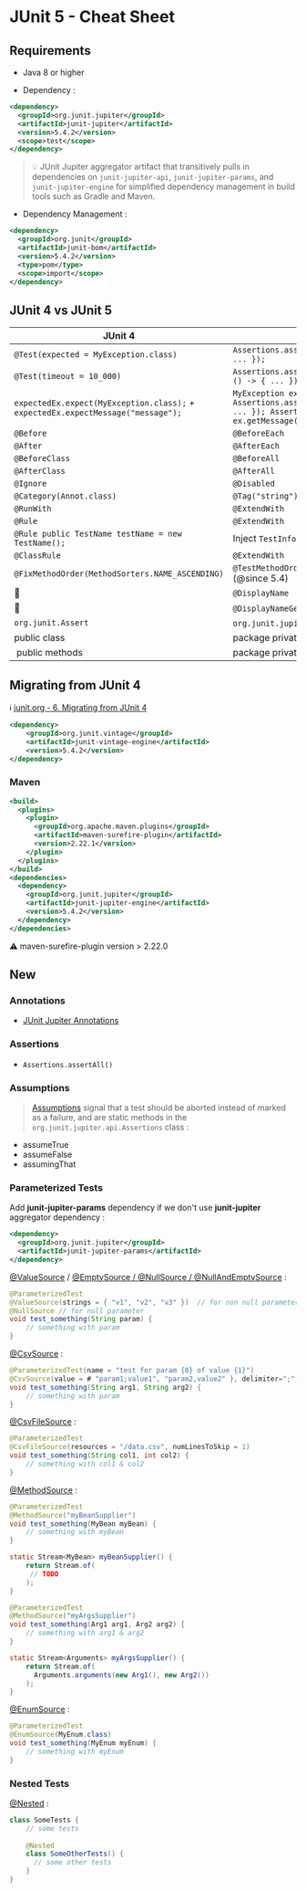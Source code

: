 # JUnit 5 - Cheat Sheet

## Requirements

* Java 8 or higher

* Dependency :

```xml
<dependency>
  <groupId>org.junit.jupiter</groupId>
  <artifactId>junit-jupiter</artifactId>
  <version>5.4.2</version>
  <scope>test</scope>
</dependency>
```

> :bulb: JUnit Jupiter aggregator artifact that transitively pulls in dependencies on `junit-jupiter-api`, `junit-jupiter-params`, and `junit-jupiter-engine` for simplified dependency management in build tools such as Gradle and Maven.

* Dependency Management :

```xml
<dependency>
  <groupId>org.junit</groupId>
  <artifactId>junit-bom</artifactId>
  <version>5.4.2</version>
  <type>pom</type>
  <scope>import</scope>
</dependency>
```

## JUnit 4 vs JUnit 5

| JUnit 4 | JUnit 5 |
|---------|---------|
| `@Test(expected = MyException.class)` | `Assertions.assertThrows(MyException.class, () -> { ... });` |
| `@Test(timeout = 10_000)` | `Assertions.assertTimeout(Duration.ofMillis(10_000), () -> { ... });` |
| `expectedEx.expect(MyException.class);` + `expectedEx.expectMessage("message");` | `MyException ex = Assertions.assertThrows(MyException.class, () -> { ... }); Assertions.assertEquals("message", ex.getMessage());` |
| `@Before` | `@BeforeEach` |
| `@After` | `@AfterEach` |
| `@BeforeClass` | `@BeforeAll` |
| `@AfterClass` | `@AfterAll` |
| `@Ignore` | `@Disabled` |
| `@Category(Annot.class)` | `@Tag("string")` |
| `@RunWith` | `@ExtendWith` |
| `@Rule` | `@ExtendWith` |
| `@Rule public TestName testName = new TestName();` | Inject `TestInfo` as method parameter |
| `@ClassRule` | `@ExtendWith` |
| `@FixMethodOrder(MethodSorters.NAME_ASCENDING)` | `@TestMethodOrder(MethodOrderer.Alphanumeric.class)` (@since 5.4) |
| :no_entry_sign: | `@DisplayName` |
| :no_entry_sign: | `@DisplayNameGeneration` (only on class) |
| `org.junit.Assert` | `org.junit.jupiter.api.Assertions` |
| public class | package private class |
| public methods | package private methods |

## Migrating from JUnit 4

:information_source: [junit.org - 6. Migrating from JUnit 4](https://junit.org/junit5/docs/current/user-guide/#migrating-from-junit4)

```xml
<dependency>
    <groupId>org.junit.vintage</groupId>
    <artifactId>junit-vintage-engine</artifactId>
    <version>5.4.2</version>
</dependency>
```

### Maven

```xml
<build>
  <plugins>
    <plugin>
      <groupId>org.apache.maven.plugins</groupId>
      <artifactId>maven-surefire-plugin</artifactId>
      <version>2.22.1</version>
    </plugin>
  </plugins>
</build>
<dependencies>
  <dependency>
    <groupId>org.junit.jupiter</groupId>
    <artifactId>junit-jupiter-engine</artifactId>
    <version>5.4.2</version>
  </dependency>
</dependencies>
```

:warning: maven-surefire-plugin version > 2.22.0

## New

### Annotations

* [JUnit Jupiter Annotations](https://junit.org/junit5/docs/current/user-guide/#writing-tests-annotations)

### Assertions

* `Assertions.assertAll()`

### Assumptions

> [Assumptions](https://junit.org/junit5/docs/current/user-guide/#writing-tests-assumptions) signal that a test should be aborted instead of marked as a failure, and are static methods in the `org.junit.jupiter.api.Assertions` class :

* assumeTrue
* assumeFalse
* assumingThat

### Parameterized Tests

Add **junit-jupiter-params** dependency if we don't use **junit-jupiter** aggregator dependency :

```xml
<dependency>
  <groupId>org.junit.jupiter</groupId>
  <artifactId>junit-jupiter-params</artifactId>
</dependency>
```

[@ValueSource](https://junit.org/junit5/docs/current/user-guide/#writing-tests-parameterized-tests-sources-ValueSource) / [@EmptySource / @NullSource / @NullAndEmptySource](https://junit.org/junit5/docs/current/user-guide/#writing-tests-parameterized-tests-sources-null-and-empty) : 

```java
@ParameterizedTest
@ValueSource(strings = { "v1", "v2", "v3" })  // for non null parameters
@NullSource // for null parameter
void test_something(String param) {
    // something with param
}
```
[@CsvSource](https://junit.org/junit5/docs/current/user-guide/#writing-tests-parameterized-tests-sources-CsvSource) :

```java
@ParameterizedTest(name = "test for param {0} of value {1}")
@CsvSource(value = # "param1;value1", "param2,value2" }, delimiter=";")
void test_something(String arg1, String arg2) {
    // something with param
}
```

[@CsvFileSource](https://junit.org/junit5/docs/current/user-guide/#writing-tests-parameterized-tests-sources-CsvFileSource) :

```java
@ParameterizedTest
@CsvFileSource(resources = "/data.csv", numLinesToSkip = 1)
void test_something(String col1, int col2) {
    // something with col1 & col2
}
```

[@MethodSource](https://junit.org/junit5/docs/current/user-guide/#writing-tests-parameterized-tests-sources-MethodSource) :

```java
@ParameterizedTest
@MethodSource("myBeanSupplier")
void test_something(MyBean myBean) {
    // something with myBean
}

static Stream<MyBean> myBeanSupplier() {
    return Stream.of(
     // TODO
    );
}
```

```java
@ParameterizedTest
@MethodSource("myArgsSupplier")
void test_something(Arg1 arg1, Arg2 arg2) {
    // something with arg1 & arg2
}

static Stream<Arguments> myArgsSupplier() {
    return Stream.of(
      Arguments.arguments(new Arg1(), new Arg2())
    );
}
```

[@EnumSource](https://junit.org/junit5/docs/current/user-guide/#writing-tests-parameterized-tests-sources-EnumSource) :

```java
@ParameterizedTest
@EnumSource(MyEnum.class)
void test_something(MyEnum myEnum) {
    // something with myEnum
}
```

### Nested Tests

[@Nested](https://junit.org/junit5/docs/current/user-guide/#writing-tests-nested) :

```java
class SomeTests {
    // some tests
    
    @Nested
    class SomeOtherTests() {
      // some other tests
    }
}
